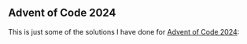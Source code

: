 ## Advent of Code 2024

 This is just some of the solutions I have done for  [Advent of Code 2024](https://adventofcode.com/2024):
